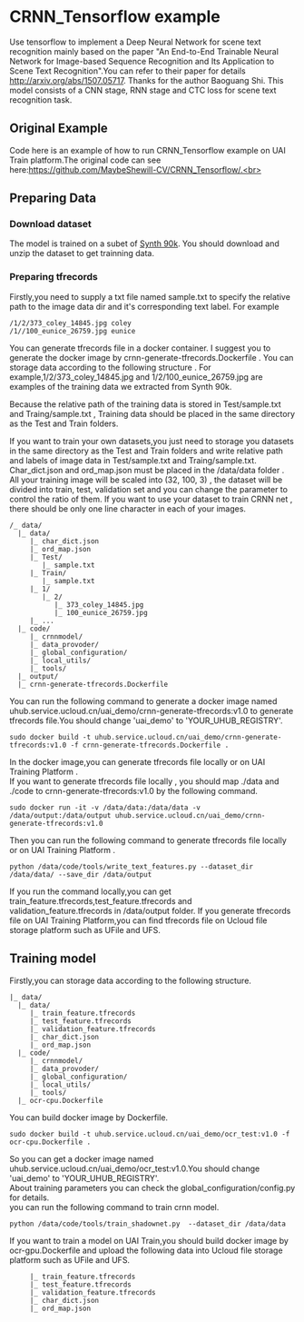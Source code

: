 # CRNN_Tensorflow example 
Use tensorflow to implement a Deep Neural Network for scene text recognition mainly based on the paper "An End-to-End Trainable Neural Network for Image-based Sequence Recognition and Its Application to Scene Text Recognition".You can refer to their paper for details http://arxiv.org/abs/1507.05717. Thanks for the author Baoguang Shi.
This model consists of a CNN stage, RNN stage and CTC loss for scene text recognition task.

## Original Example
Code here is an example of how to run CRNN_Tensorflow example on UAI Train platform.The original code can see here:https://github.com/MaybeShewill-CV/CRNN_Tensorflow/.<br>

## Preparing  Data 
### Download dataset
The model is trained on a subet of [Synth 90k](http://www.robots.ox.ac.uk/~vgg/data/text/). You should download and unzip the dataset to get trainning data.
### Preparing tfrecords
Firstly,you need to supply a txt file named sample.txt to specify the relative path to the image data dir and it's corresponding text label. For example
```
/1/2/373_coley_14845.jpg coley
/1//100_eunice_26759.jpg eunice
```
You can generate tfrecords file in a docker container. I suggest you to generate the docker image by crnn-generate-tfrecords.Dockerfile . You can storage data  according to the following structure . For example,1/2/373_coley_14845.jpg and 1/2/100_eunice_26759.jpg are examples of the training data we extracted from Synth 90k.

Because the relative path of the training data is stored in Test/sample.txt and Traing/sample.txt , Training data should be placed in the same directory as the Test and Train folders.<br>

If you want to train your own datasets,you just need to storage you datasets in the same directory as the Test and Train folders and write relative path and labels of image data in Test/sample.txt and Traing/sample.txt.
 Char_dict.json and ord_map.json must be placed in the /data/data folder . All your training image will be scaled into (32, 100, 3) , the dataset will be divided into train, test, validation set and you can change the parameter to control the ratio of them.
 If you want to use your dataset to train CRNN net , there should be only one line character in each of your images.<br>



```
/_ data/
  |_ data/
	 |_ char_dict.json
	 |_ ord_map.json
     |_ Test/
        |_ sample.txt
     |_ Train/
        |_ sample.txt
     |_ 1/
        |_ 2/
		   |_ 373_coley_14845.jpg
           |_ 100_eunice_26759.jpg
     |_ ...
  |_ code/
     |_ crnnmodel/
	 |_ data_provoder/
	 |_ global_configuration/
	 |_ local_utils/
	 |_ tools/
  |_ output/
  |_ crnn-generate-tfrecords.Dockerfile
```

You can run the following command to generate a docker image named uhub.service.ucloud.cn/uai_demo/crnn-generate-tfrecords:v1.0 to generate tfrecords file.You should change 'uai_demo' to 'YOUR_UHUB_REGISTRY'.
```
sudo docker build -t uhub.service.ucloud.cn/uai_demo/crnn-generate-tfrecords:v1.0 -f crnn-generate-tfrecords.Dockerfile .
```
In the docker image,you can generate tfrecords file locally or on UAI Training Platform .<br>
If you want to generate tfrecords file locally , you should map ./data and ./code to crnn-generate-tfrecords:v1.0 by the following command.

```
sudo docker run -it -v /data/data:/data/data -v /data/output:/data/output uhub.service.ucloud.cn/uai_demo/crnn-generate-tfrecords:v1.0
```
Then you can run the following command to generate tfrecords file locally or on UAI Training Platform .<br>
```
python /data/code/tools/write_text_features.py --dataset_dir /data/data/ --save_dir /data/output
```
If you run the command locally,you can get train_feature.tfrecords,test_feature.tfrecords and validation_feature.tfrecords in /data/output folder.
If you generate tfrecords file on UAI Training Platform,you can find tfrecords file on Ucloud file storage platform such as UFile and UFS.

## Training model 
Firstly,you can storage data according to the following structure. 
```
|_ data/
  |_ data/
     |_ train_feature.tfrecords
	 |_ test_feature.tfrecords
	 |_ validation_feature.tfrecords
	 |_ char_dict.json
	 |_ ord_map.json
  |_ code/
     |_ crnnmodel/
	 |_ data_provoder/
	 |_ global_configuration/
	 |_ local_utils/
	 |_ tools/
  |_ ocr-cpu.Dockerfile 
```
You can build docker image by Dockerfile.

```
sudo docker build -t uhub.service.ucloud.cn/uai_demo/ocr_test:v1.0 -f ocr-cpu.Dockerfile .
```
So you can get a docker image named uhub.service.ucloud.cn/uai_demo/ocr_test:v1.0.You should change 'uai_demo' to 'YOUR_UHUB_REGISTRY'.<br>
About training parameters you can check the global_configuration/config.py for details.<br>
you can run the following command to train crnn model.<br>
```
python /data/code/tools/train_shadownet.py  --dataset_dir /data/data
```
If you want to train a model on UAI Train,you should build docker image by ocr-gpu.Dockerfile and upload the following data into Ucloud file storage platform such as UFile and UFS.
```
     |_ train_feature.tfrecords
	 |_ test_feature.tfrecords
	 |_ validation_feature.tfrecords
	 |_ char_dict.json
	 |_ ord_map.json
```


